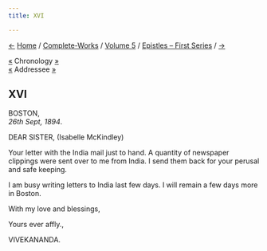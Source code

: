 ```yaml
---
title: XVI

---
```

<div>

[←](015_kidi.htm) [Home](../../../index.htm) /
[Complete-Works](../../complete_works.htm) / [Volume
5](../volume_5_contents.htm) / [Epistles – First
Series](epistles_first_series_contents.htm) / [→](017_alasinga.htm)

  

[«](../../volume_6/epistles_second_series/047_brother_disciples.htm)
Chronology [»](../../volume_6/epistles_second_series/048_mrs_bull.htm)  
[«](012_sister.htm) Addressee [»](020_sister.htm)

## XVI

BOSTON,  
*26th Sept, 1894*.

DEAR SISTER, (Isabelle McKindley)

Your letter with the India mail just to hand. A quantity of newspaper
clippings were sent over to me from India. I send them back for your
perusal and safe keeping.

I am busy writing letters to India last few days. I will remain a few
days more in Boston.

With my love and blessings,

Yours ever affly.,

VIVEKANANDA.

</div>
